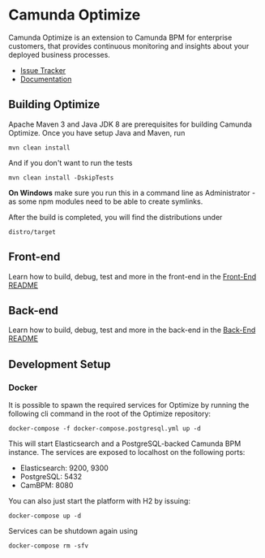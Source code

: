 # Camunda Optimize

Camunda Optimize is an extension to Camunda BPM for enterprise customers, that provides continuous monitoring and insights about your deployed business processes.

* [Issue Tracker](https://app.camunda.com/jira/secure/RapidBoard.jspa?rapidView=49)
* [Documentation](https://docs.camunda.org/optimize/)

## Building Optimize

Apache Maven 3 and Java JDK 8 are prerequisites for building Camunda Optimize. Once you have setup Java and Maven, run

```
mvn clean install
```

And if you don't want to run the tests
```
mvn clean install -DskipTests
```

**On Windows** make sure you run this in a command line as Administrator - as some npm modules need to be able to create symlinks.

After the build is completed, you will find the distributions under
```
distro/target
```

## Front-end

Learn how to build, debug, test and more in the front-end in the [Front-End README](client/README.md)

## Back-end

Learn how to build, debug, test and more in the back-end in the [Back-End README](backend/README.md)

## Development Setup

### Docker

It is possible to spawn the required services for Optimize by running the following cli command in the root of the Optimize repository:
```
docker-compose -f docker-compose.postgresql.yml up -d
```
This will start Elasticsearch and a PostgreSQL-backed Camunda BPM instance.
The services are exposed to localhost on the following ports:
- Elasticsearch: 9200, 9300
- PostgreSQL: 5432
- CamBPM: 8080

You can also just start the platform with H2 by issuing:
```
docker-compose up -d
```

Services can be shutdown again using
```
docker-compose rm -sfv
```
